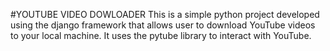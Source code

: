 #YOUTUBE VIDEO DOWLOADER
This is a simple python project developed using the django framework that
allows user to download YouTube videos to your local machine. It uses the pytube library to interact with YouTube.